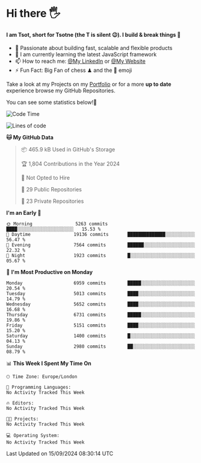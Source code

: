 # Hi there :raised_hand_with_fingers_splayed:
#### I am Tsot, short for Tsotne (the T is silent :wink:). I build & break things :space_invader:
- :telescope: Passionate about building fast, scalable and flexible products
- :seedling: I am currently learning the latest JavaScript framework 
- :mailbox: How to reach me: [@My LinkedIn](https://www.linkedin.com/in/tsotne-gvadzabia/) or [@My Website](https://tsotne.co.uk/contact)
- :zap: Fun Fact: Big Fan of chess ♟ and the 👾 emoji

Take a look at my Projects on my [Portfolio](https://tsotne.co.uk/) or for a more **up to date** experience browse my GitHub Repositories.

You can see some statistics below!:space_invader:
<!--START_SECTION:waka-->
![Code Time](http://img.shields.io/badge/Code%20Time-761%20hrs%202%20mins-blue)

![Lines of code](https://img.shields.io/badge/From%20Hello%20World%20I%27ve%20Written-12.5%20million%20lines%20of%20code-blue)

**🐱 My GitHub Data** 

> 📦 465.9 kB Used in GitHub's Storage 
 > 
> 🏆 1,804 Contributions in the Year 2024
 > 
> 🚫 Not Opted to Hire
 > 
> 📜 29 Public Repositories 
 > 
> 🔑 23 Private Repositories 
 > 
**I'm an Early 🐤** 

```text
🌞 Morning                5263 commits        ████░░░░░░░░░░░░░░░░░░░░░   15.53 % 
🌆 Daytime                19136 commits       ██████████████░░░░░░░░░░░   56.47 % 
🌃 Evening                7564 commits        ██████░░░░░░░░░░░░░░░░░░░   22.32 % 
🌙 Night                  1923 commits        █░░░░░░░░░░░░░░░░░░░░░░░░   05.67 % 
```
📅 **I'm Most Productive on Monday** 

```text
Monday                   6959 commits        █████░░░░░░░░░░░░░░░░░░░░   20.54 % 
Tuesday                  5013 commits        ████░░░░░░░░░░░░░░░░░░░░░   14.79 % 
Wednesday                5652 commits        ████░░░░░░░░░░░░░░░░░░░░░   16.68 % 
Thursday                 6731 commits        █████░░░░░░░░░░░░░░░░░░░░   19.86 % 
Friday                   5151 commits        ████░░░░░░░░░░░░░░░░░░░░░   15.20 % 
Saturday                 1400 commits        █░░░░░░░░░░░░░░░░░░░░░░░░   04.13 % 
Sunday                   2980 commits        ██░░░░░░░░░░░░░░░░░░░░░░░   08.79 % 
```


📊 **This Week I Spent My Time On** 

```text
🕑︎ Time Zone: Europe/London

💬 Programming Languages: 
No Activity Tracked This Week

🔥 Editors: 
No Activity Tracked This Week

🐱‍💻 Projects: 
No Activity Tracked This Week

💻 Operating System: 
No Activity Tracked This Week
```


 Last Updated on 15/09/2024 08:30:14 UTC
<!--END_SECTION:waka-->
